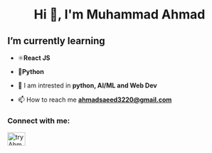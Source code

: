 <h1 align="center">Hi 👋, I'm Muhammad Ahmad</h1>

## I’m currently learning
- ⚛️**React JS**
- 🐍**Python**
  
- 👀 I am intrested in **python, AI/ML and Web Dev**

- 📫 How to reach me **ahmadsaeed3220@gmail.com**

<h3 align="left">Connect with me:</h3>
<p align="left">
<a href="https://www.linkedin.com/in/muhammad-ahmad-saeed-272033242/" target="blank"><img align="center" src="https://raw.githubusercontent.com/rahuldkjain/github-profile-readme-generator/master/src/images/icons/Social/linked-in-alt.svg" alt="tryAhmad" height="30" width="40" /></a>


<!--
**tryAhmad/tryAhmad** is a ✨ _special_ ✨ repository because its `README.md` (this file) appears on your GitHub profile.

Here are some ideas to get you started:

- 🔭 I’m currently working on ...
- 🌱 I’m currently learning ...
- 👯 I’m looking to collaborate on ...
- 🤔 I’m looking for help with ...
- 💬 Ask me about ...
- 📫 How to reach me: ...
- 😄 Pronouns: ...
- ⚡ Fun fact: ...
-->
